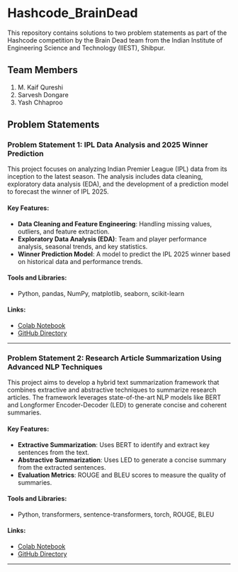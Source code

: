 # Hashcode_BrainDead

This repository contains solutions to two problem statements as part of the Hashcode competition by the Brain Dead team from the Indian Institute of Engineering Science and Technology (IIEST), Shibpur.

## Team Members

1. M. Kaif Qureshi
2. Sarvesh Dongare
3. Yash Chhaproo

## Problem Statements

### Problem Statement 1: IPL Data Analysis and 2025 Winner Prediction

This project focuses on analyzing Indian Premier League (IPL) data from its inception to the latest season. The analysis includes data cleaning, exploratory data analysis (EDA), and the development of a prediction model to forecast the winner of IPL 2025.

#### Key Features:

- **Data Cleaning and Feature Engineering**: Handling missing values, outliers, and feature extraction.
- **Exploratory Data Analysis (EDA)**: Team and player performance analysis, seasonal trends, and key statistics.
- **Winner Prediction Model**: A model to predict the IPL 2025 winner based on historical data and performance trends.

#### Tools and Libraries:

- Python, pandas, NumPy, matplotlib, seaborn, scikit-learn

#### Links:

- [Colab Notebook](https://colab.research.google.com/drive/1cWYrIO1tqHjsDSRdTx2m7eXgkgKXXU19?usp=sharing)
- [GitHub Directory](https://github.com/Mkaif-Qureshi/Hashcode_BrainDead/tree/main/PS1)

---

### Problem Statement 2: Research Article Summarization Using Advanced NLP Techniques

This project aims to develop a hybrid text summarization framework that combines extractive and abstractive techniques to summarize research articles. The framework leverages state-of-the-art NLP models like BERT and Longformer Encoder-Decoder (LED) to generate concise and coherent summaries.

#### Key Features:

- **Extractive Summarization**: Uses BERT to identify and extract key sentences from the text.
- **Abstractive Summarization**: Uses LED to generate a concise summary from the extracted sentences.
- **Evaluation Metrics**: ROUGE and BLEU scores to measure the quality of summaries.

#### Tools and Libraries:

- Python, transformers, sentence-transformers, torch, ROUGE, BLEU

#### Links:

- [Colab Notebook](https://colab.research.google.com/drive/1YJwxRuovjwaGuThLgpQJ1lgLE4n1Zgki?usp=sharing)
- [GitHub Directory](https://github.com/Mkaif-Qureshi/Hashcode_BrainDead/tree/main/PS2)

---
